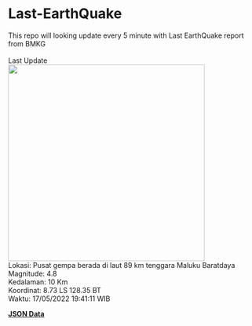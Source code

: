 # Last-EarthQuake
This repo will looking update every 5 minute with Last EarthQuake report from BMKG
<br>
<br>
Last Update
<br>
<img src="https://ews.bmkg.go.id/TEWS/data/20220517194111.mmi.jpg" width="400"/>
<br>
Lokasi: Pusat gempa berada di laut 89 km tenggara Maluku Baratdaya <br>
Magnitude: 4.8 <br>
Kedalaman: 10 Km <br>
Koordinat: 8.73 LS 128.35 BT <br>
Waktu: 17/05/2022 19:41:11 WIB <br>

<a href="./data/data.json">**JSON Data**</a>
